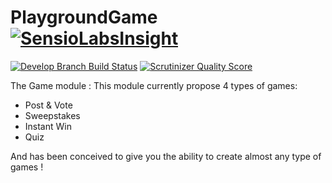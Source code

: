 PlaygroundGame [![SensioLabsInsight](https://insight.sensiolabs.com/projects/4e1ce35f-3756-44fd-82e3-11c3a01767b4/big.png)](https://insight.sensiolabs.com/projects/4e1ce35f-3756-44fd-82e3-11c3a01767b4)
=========

[![Develop Branch Build Status](https://travis-ci.org/gregorybesson/PlaygroundGame.svg)](http://travis-ci.org/gregorybesson/PlaygroundGame)
[![Scrutinizer Quality Score](https://scrutinizer-ci.com/g/gregorybesson/PlaygroundGame/badges/quality-score.png?b=develop)](https://scrutinizer-ci.com/g/gregorybesson/PlaygroundGame/)


The Game module : This module currently propose 4 types of games:

- Post & Vote
- Sweepstakes
- Instant Win
- Quiz

And has been conceived to give you the ability to create almost any type of games !

